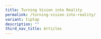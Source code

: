 ```yaml
---
title: Turning Vision into Reality
permalink: /turning-vision-into-reality/
variant: tiptap
description: ""
third_nav_title: Articles
---
```

